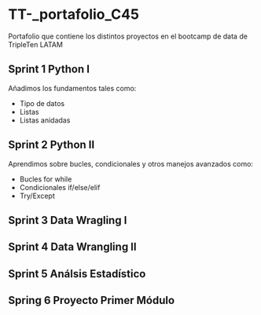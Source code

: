# TT-_portafolio_C45
Portafolio que contiene los distintos proyectos en el bootcamp de data de TripleTen LATAM


## Sprint 1 Python I
Añadimos los fundamentos tales como:
- Tipo de datos
- Listas
- Listas anidadas

## Sprint 2 Python II
Aprendimos sobre bucles, condicionales y otros manejos avanzados como:
- Bucles for while
- Condicionales if/else/elif
- Try/Except

 

## Sprint 3 Data Wragling I


## Sprint 4 Data Wrangling II


## Sprint 5 Análsis Estadístico


## Spring 6 Proyecto Primer Módulo
